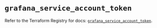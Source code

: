 # `grafana_service_account_token`

Refer to the Terraform Registry for docs: [`grafana_service_account_token`](https://registry.terraform.io/providers/grafana/grafana/3.15.3/docs/resources/service_account_token).
